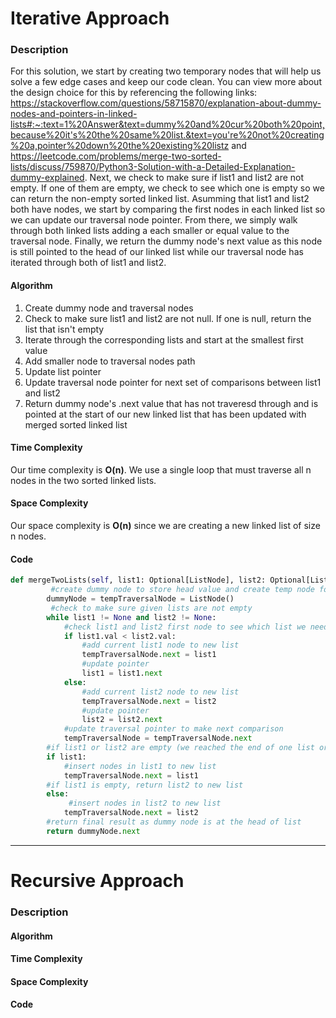 # Iterative Approach
### Description
For this solution, we start by creating two temporary nodes that will help us solve a few edge cases and keep our code clean. You can view more about the design choice for this by referencing the following links: https://stackoverflow.com/questions/58715870/explanation-about-dummy-nodes-and-pointers-in-linked-lists#:~:text=1%20Answer&text=dummy%20and%20cur%20both%20point,because%20it's%20the%20same%20list.&text=you're%20not%20creating%20a,pointer%20down%20the%20existing%20listz and https://leetcode.com/problems/merge-two-sorted-lists/discuss/759870/Python3-Solution-with-a-Detailed-Explanation-dummy-explained. Next, we check to make sure if list1 and list2 are not empty. If one of them are empty, we check to see which one is empty so we can return the non-empty sorted linked list. Asumming that list1 and list2 both have nodes, we start by comparing the first nodes in each linked list so we can update our traversal node pointer. From there, we simply walk through both linked lists adding a each smaller or equal value to the traversal node. Finally, we return the dummy node's next value as this node is still pointed to the head of our linked list while our traversal node has iterated through both of list1 and list2.

#### Algorithm
1. Create dummy node and traversal nodes
2. Check to make sure list1 and list2 are not null. If one is null, return the list that isn't empty
3. Iterate through the corresponding lists and start at the smallest first value
4. Add smaller node to traversal nodes path
5. Update list pointer
6. Update traversal node pointer for next set of comparisons between list1 and list2
7. Return dummy node's .next value that has not traveresd through and is pointed at the start of our new linked list that has been updated with merged sorted linked list

#### Time Complexity
Our time complexity is **O(n)**. We use a single loop that must traverse all n nodes in the two sorted linked lists.

#### Space Complexity
Our space complexity is **O(n)** since we are creating a new linked list of size n nodes.

#### Code
```python
def mergeTwoLists(self, list1: Optional[ListNode], list2: Optional[ListNode]) -> Optional[ListNode]:
         #create dummy node to store head value and create temp node for traversal
        dummyNode = tempTraversalNode = ListNode()
         #check to make sure given lists are not empty
        while list1 != None and list2 != None:
            #check list1 and list2 first node to see which list we need to start at
            if list1.val < list2.val:
                #add current list1 node to new list
                tempTraversalNode.next = list1
                #update pointer
                list1 = list1.next
            else:
                #add current list2 node to new list
                tempTraversalNode.next = list2
                #update pointer
                list2 = list2.next
            #update traversal pointer to make next comparison
            tempTraversalNode = tempTraversalNode.next
        #if list1 or list2 are empty (we reached the end of one list or a given paramater list is empty), find non-empty list and return it
        if list1:
            #insert nodes in list1 to new list
            tempTraversalNode.next = list1
        #if list1 is empty, return list2 to new list
        else:
             #insert nodes in list2 to new list
            tempTraversalNode.next = list2
        #return final result as dummy node is at the head of list
        return dummyNode.next
```


---

# Recursive Approach
### Description


#### Algorithm


#### Time Complexity
 

#### Space Complexity


#### Code
